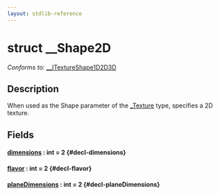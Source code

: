 ```yaml
---
layout: stdlib-reference
---
```


# struct \_\_Shape2D

*Conforms to:* [\_\_ITextureShape1D2D3D](/stdlib-reference/interfaces/0_itextureshape1d2d3d-023agik/index)

## Description

When used as the <span class='code'>Shape</span> parameter of the <span class='code'><a href="/stdlib-reference/types/0texture-01/index" class="code_type">_Texture</a></span> type, specifies a 2D texture.


## Fields

#### [dimensions](/stdlib-reference/types/0_shape2d-028/dimensions) : int = 2 {#decl-dimensions}
#### [flavor](/stdlib-reference/types/0_shape2d-028/flavor) : int = 2 {#decl-flavor}
#### [planeDimensions](/stdlib-reference/types/0_shape2d-028/planedimensions-5) : int = 2 {#decl-planeDimensions}

